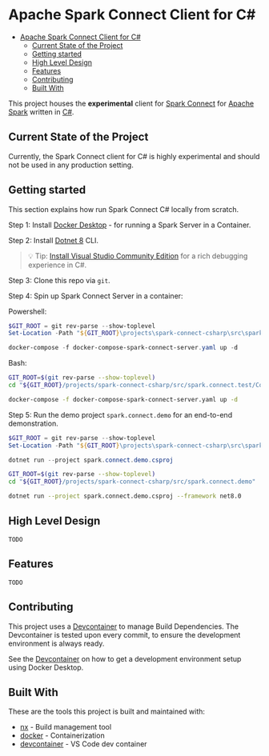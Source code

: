 # Apache Spark Connect Client for C#

<!-- TOC -->

- [Apache Spark Connect Client for C#](#apache-spark-connect-client-for-c)
  - [Current State of the Project](#current-state-of-the-project)
  - [Getting started](#getting-started)
  - [High Level Design](#high-level-design)
  - [Features](#features)
  - [Contributing](#contributing)
  - [Built With](#built-with)

<!-- /TOC -->

This project houses the **experimental** client for [Spark Connect](https://spark.apache.org/docs/latest/spark-connect-overview.html) for [Apache Spark](https://spark.apache.org/) written in [C#](https://learn.microsoft.com/en-us/dotnet/csharp/).

## Current State of the Project

Currently, the Spark Connect client for C# is highly experimental and should
not be used in any production setting.

## Getting started

This section explains how run Spark Connect C# locally from scratch.

Step 1: Install [Docker Desktop](https://www.docker.com/products/docker-desktop/) - for running a Spark Server in a Container.

Step 2: Install [Dotnet 8](https://dotnet.microsoft.com/en-us/download/dotnet/8.0) CLI.

> 💡 Tip: [Install Visual Studio Community Edition](https://visualstudio.microsoft.com/) for a rich debugging experience in C#.

Step 3: Clone this repo via `git`.

Step 4: Spin up Spark Connect Server in a container:

Powershell:

```powershell
$GIT_ROOT = git rev-parse --show-toplevel
Set-Location -Path "${GIT_ROOT}\projects\spark-connect-csharp\src\spark.connect.test\Common\SparkHost"

docker-compose -f docker-compose-spark-connect-server.yaml up -d
```

Bash:

```bash
GIT_ROOT=$(git rev-parse --show-toplevel)
cd "${GIT_ROOT}/projects/spark-connect-csharp/src/spark.connect.test/Common/SparkHost"

docker-compose -f docker-compose-spark-connect-server.yaml up -d
```

Step 5: Run the demo project `spark.connect.demo` for an end-to-end demonstration.

```powershell
$GIT_ROOT = git rev-parse --show-toplevel
Set-Location -Path "${GIT_ROOT}\projects\spark-connect-csharp\src\spark.connect.demo"

dotnet run --project spark.connect.demo.csproj
```

```bash
GIT_ROOT=$(git rev-parse --show-toplevel)
cd "${GIT_ROOT}/projects/spark-connect-csharp/src/spark.connect.demo"

dotnet run --project spark.connect.demo.csproj --framework net8.0
```

## High Level Design

`TODO`

## Features

`TODO`

## Contributing

This project uses a [Devcontainer](https://code.visualstudio.com/docs/devcontainers/containers) to manage Build Dependencies. The Devcontainer is tested upon every commit, to ensure the development environment is always ready.

See the [Devcontainer](.devcontainer/README.md) on how to get a development environment setup using Docker Desktop.

## Built With

These are the tools this project is built and maintained with:

- [nx](https://nx.dev/getting-started/intro) - Build management tool
- [docker](https://www.docker.com/) - Containerization
- [devcontainer](https://code.visualstudio.com/docs/remote/containers) - VS Code dev container
